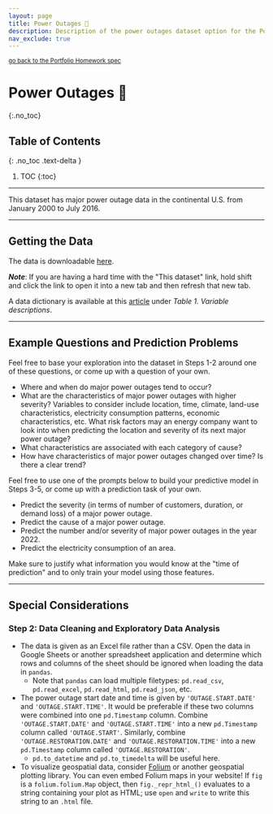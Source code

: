 ```yaml
---
layout: page
title: Power Outages 🔋
description: Description of the power outages dataset option for the Portfolio Homework.
nav_exclude: true
---
```


<small> <a href="../#choosing-a-dataset">go back to the Portfolio Homework spec</a> </small>

# Power Outages 🔋
{:.no_toc}

## Table of Contents
{: .no_toc .text-delta }

1. TOC
{:toc}

---

This dataset has major power outage data in the continental U.S. from January 2000 to July 2016.

---

## Getting the Data

The data is downloadable [here](https://engineering.purdue.edu/LASCI/research-data/outages/outagerisks).

***Note***: If you are having a hard time with the "This dataset" link, hold shift and click the link to open it into a new tab and then refresh that new tab.

A data dictionary is available at this [article](https://www.sciencedirect.com/science/article/pii/S2352340918307182) under *Table 1. Variable descriptions*.

---

## Example Questions and Prediction Problems

Feel free to base your exploration into the dataset in Steps 1-2 around one of these questions, or come up with a question of your own.

- Where and when do major power outages tend to occur?
- What are the characteristics of major power outages with higher severity? Variables to consider include location, time, climate, land-use characteristics, electricity consumption patterns, economic characteristics, etc. What risk factors may an energy company want to look into when predicting the location and severity of its next major power outage?
- What characteristics are associated with each category of cause?
- How have characteristics of major power outages changed over time? Is there a clear trend?

Feel free to use one of the prompts below to build your predictive model in Steps 3-5, or come up with a prediction task of your own.

* Predict the severity (in terms of number of customers, duration, or demand loss) of a major power outage.
* Predict the cause of a major power outage.
* Predict the number and/or severity of major power outages in the year 2022.
* Predict the electricity consumption of an area.

Make sure to justify what information you would know at the "time of prediction" and to only train your model using those features.

---

## Special Considerations

### Step 2: Data Cleaning and Exploratory Data Analysis
- The data is given as an Excel file rather than a CSV. Open the data in Google Sheets or another spreadsheet application and determine which rows and columns of the sheet should be ignored when loading the data in `pandas`.
    - Note that `pandas` can load multiple filetypes: `pd.read_csv`, `pd.read_excel`, `pd.read_html`, `pd.read_json`, etc.
- The power outage start date and time is given by `'OUTAGE.START.DATE'` and `'OUTAGE.START.TIME'`. It would be preferable if these two columns were combined into one `pd.Timestamp` column. Combine `'OUTAGE.START.DATE'` and `'OUTAGE.START.TIME'` into a new `pd.Timestamp` column called `'OUTAGE.START'`. Similarly, combine `'OUTAGE.RESTORATION.DATE'` and `'OUTAGE.RESTORATION.TIME'` into a new `pd.Timestamp` column called `'OUTAGE.RESTORATION'`.
    - `pd.to_datetime` and `pd.to_timedelta` will be useful here.
- To visualize geospatial data, consider [Folium](https://python-visualization.github.io/folium/) or another geospatial plotting library. You can even embed Folium maps in your website! If `fig` is a `folium.folium.Map` object, then `fig._repr_html_()` evaluates to a string containing your plot as HTML; use `open` and `write` to write this string to an `.html` file.